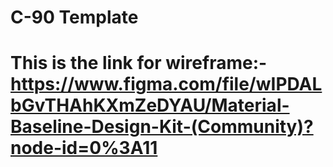 # C-90 Template

# This is the link for wireframe:- https://www.figma.com/file/wIPDALbGvTHAhKXmZeDYAU/Material-Baseline-Design-Kit-(Community)?node-id=0%3A11
